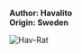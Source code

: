 <b>Author: Havalito</b><br>
<b>Origin: Sweden</b><br>

![Hav-Rat](https://github.com/yuankong666/Ultimate-RAT-Collection/assets/128066597/2813f130-4606-4fb6-84bc-49cee448dfd9)
